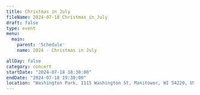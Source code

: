 ```yaml
---
title: Christmas in July
fileName: 2024-07-18_Christmas_in_July
draft: false
type: event
menu: 
  main:
    parent: 'Schedule'
    name: 2024 - Christmas in July

allDay: false
category: concert
startDate: "2024-07-18 18:30:00"
endDate: "2024-07-18 19:30:00"
location: "Washington Park, 1115 Washington St, Manitowoc, WI 54220, USA"
---
```

